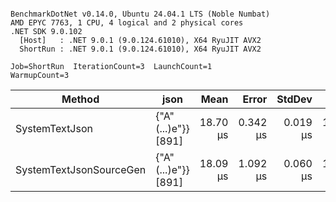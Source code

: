 ```

BenchmarkDotNet v0.14.0, Ubuntu 24.04.1 LTS (Noble Numbat)
AMD EPYC 7763, 1 CPU, 4 logical and 2 physical cores
.NET SDK 9.0.102
  [Host]   : .NET 9.0.1 (9.0.124.61010), X64 RyuJIT AVX2
  ShortRun : .NET 9.0.1 (9.0.124.61010), X64 RyuJIT AVX2

Job=ShortRun  IterationCount=3  LaunchCount=1  
WarmupCount=3  

```
| Method                  | json                | Mean     | Error    | StdDev   | Min      | Max      | Gen0   | Allocated |
|------------------------ |-------------------- |---------:|---------:|---------:|---------:|---------:|-------:|----------:|
| SystemTextJson          | {&quot;A&quot;(...)e&quot;}} [891] | 18.70 μs | 0.342 μs | 0.019 μs | 18.68 μs | 18.72 μs | 0.1831 |   3.22 KB |
| SystemTextJsonSourceGen | {&quot;A&quot;(...)e&quot;}} [891] | 18.09 μs | 1.092 μs | 0.060 μs | 18.05 μs | 18.16 μs | 0.1831 |   3.22 KB |
